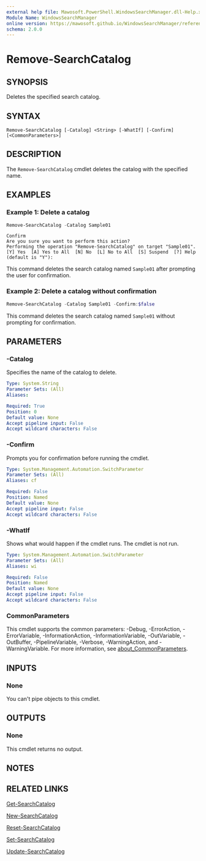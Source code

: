 ```yaml
---
external help file: Mawosoft.PowerShell.WindowsSearchManager.dll-Help.xml
Module Name: WindowsSearchManager
online version: https://mawosoft.github.io/WindowsSearchManager/reference/Remove-SearchCatalog.html
schema: 2.0.0
---
```


# Remove-SearchCatalog

## SYNOPSIS

Deletes the specified search catalog.

## SYNTAX

```
Remove-SearchCatalog [-Catalog] <String> [-WhatIf] [-Confirm] [<CommonParameters>]
```

## DESCRIPTION

The `Remove-SearchCatalog` cmdlet deletes the catalog with the specified name.

## EXAMPLES

### Example 1: Delete a catalog

```powershell
Remove-SearchCatalog -Catalog Sample01
```

```output
Confirm
Are you sure you want to perform this action?
Performing the operation "Remove-SearchCatalog" on target "Sample01".
[Y] Yes  [A] Yes to All  [N] No  [L] No to All  [S] Suspend  [?] Help (default is "Y"):
```

This command deletes the search catalog named `Sample01` after prompting the user for confirmation.

### Example 2: Delete a catalog without confirmation

```powershell
Remove-SearchCatalog -Catalog Sample01 -Confirm:$false
```

This command deletes the search catalog named `Sample01` without prompting for confirmation.

## PARAMETERS

### -Catalog

Specifies the name of the catalog to delete.

```yaml
Type: System.String
Parameter Sets: (All)
Aliases:

Required: True
Position: 0
Default value: None
Accept pipeline input: False
Accept wildcard characters: False
```

### -Confirm
Prompts you for confirmation before running the cmdlet.

```yaml
Type: System.Management.Automation.SwitchParameter
Parameter Sets: (All)
Aliases: cf

Required: False
Position: Named
Default value: None
Accept pipeline input: False
Accept wildcard characters: False
```

### -WhatIf
Shows what would happen if the cmdlet runs.
The cmdlet is not run.

```yaml
Type: System.Management.Automation.SwitchParameter
Parameter Sets: (All)
Aliases: wi

Required: False
Position: Named
Default value: None
Accept pipeline input: False
Accept wildcard characters: False
```

### CommonParameters
This cmdlet supports the common parameters: -Debug, -ErrorAction, -ErrorVariable, -InformationAction, -InformationVariable, -OutVariable, -OutBuffer, -PipelineVariable, -Verbose, -WarningAction, and -WarningVariable. For more information, see [about_CommonParameters](http://go.microsoft.com/fwlink/?LinkID=113216).

## INPUTS

### None

You can't pipe objects to this cmdlet.

## OUTPUTS

### None

This cmdlet returns no output.

## NOTES

## RELATED LINKS

[Get-SearchCatalog](Get-SearchCatalog.md)

[New-SearchCatalog](New-SearchCatalog.md)

[Reset-SearchCatalog](Reset-SearchCatalog.md)

[Set-SearchCatalog](Set-SearchCatalog.md)

[Update-SearchCatalog](Update-SearchCatalog.md)
